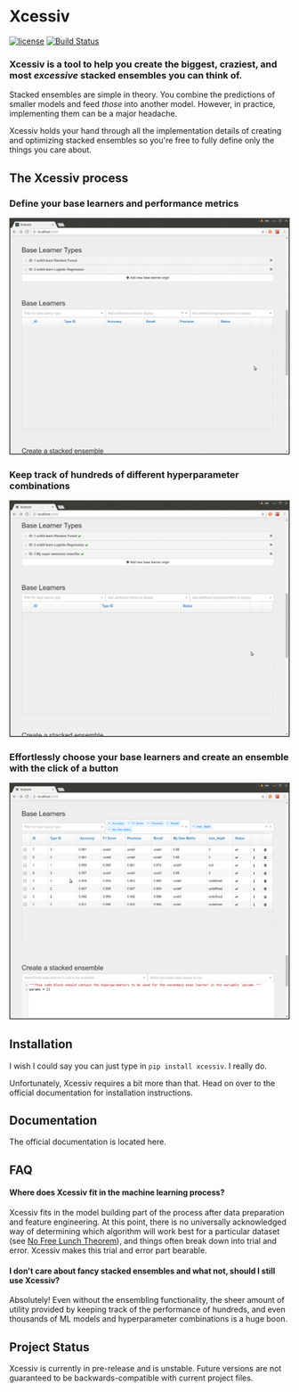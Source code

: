 # Xcessiv

[![license](https://img.shields.io/github/license/mashape/apistatus.svg)]()
[![Build Status](https://travis-ci.org/reiinakano/xcessiv.svg?branch=master)](https://travis-ci.org/reiinakano/xcessiv)

### Xcessiv is a tool to help you create the biggest, craziest, and most *excessive* stacked ensembles you can think of.

Stacked ensembles are simple in theory. You combine the predictions of smaller models and feed *those* into another model. However, in practice, implementing them can be a major headache.

Xcessiv holds your hand through all the implementation details of creating and optimizing stacked ensembles so you're free to fully define only the things you care about.

## The Xcessiv process

### Define your base learners and performance metrics

![define_base_learner](images/baselearner.gif)

### Keep track of hundreds of different hyperparameter combinations

![list_base_learner](images/listbaselearner.gif)

### Effortlessly choose your base learners and create an ensemble with the click of a button

![ensemble](images/ensemble.gif)

## Installation

I wish I could say you can just type in `pip install xcessiv`. I really do.

Unfortunately, Xcessiv requires a bit more than that. Head on over to the official documentation for installation instructions.

## Documentation

The official documentation is located here.

## FAQ

#### Where does Xcessiv fit in the machine learning process?

Xcessiv fits in the model building part of the process after data preparation and feature engineering. At this point, there is no universally acknowledged way of determining which algorithm will work best for a particular dataset (see [No Free Lunch Theorem](https://en.wikipedia.org/wiki/No_free_lunch_theorem)), and things often break down into trial and error. Xcessiv makes this trial and error part bearable.

#### I don't care about fancy stacked ensembles and what not, should I still use Xcessiv?

Absolutely! Even without the ensembling functionality, the sheer amount of utility provided by keeping track of the performance of hundreds, and even thousands of ML models and hyperparameter combinations is a huge boon.

## Project Status

Xcessiv is currently in pre-release and is unstable. Future versions are not guaranteed to be backwards-compatible with current project files.
